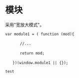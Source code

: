 # 模块

采用"宽放大模式"。

```
var module1 = ( function (mod){

　　　　//...

　　　　return mod;

　　})(window.module1 || {});
```

```
test
```



